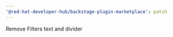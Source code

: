 ```yaml
---
'@red-hat-developer-hub/backstage-plugin-marketplace': patch
---
```


Remove Filters text and divider
